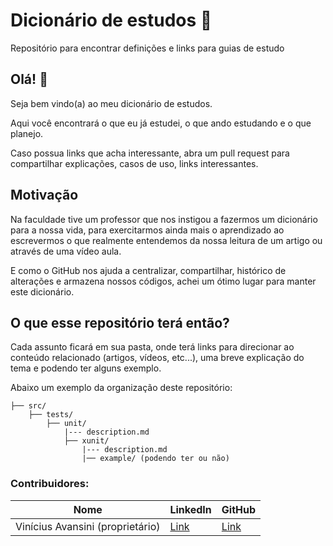 # Dicionário de estudos :closed_book:
Repositório para encontrar definições e links para guias de estudo

## Olá! :wave:
<p>Seja bem vindo(a) ao meu dicionário de estudos.</p
<p>Aqui você encontrará o que eu já estudei, o que ando estudando e o que planejo.</p>
<p>Caso possua links que acha interessante, abra um pull request para compartilhar explicações, casos de uso, links interessantes.</p>

## Motivação
<p>Na faculdade tive um professor que nos instigou a fazermos um dicionário para a nossa vida, para exercitarmos ainda mais o aprendizado ao escrevermos o que realmente entendemos 
da nossa leitura de um artigo ou através de uma vídeo aula.</p>
<p>E como o GitHub nos ajuda a centralizar, compartilhar, histórico de alterações e armazena nossos códigos, achei um ótimo lugar para manter este dicionário.</p>

## O que esse repositório terá então?
<p>Cada assunto ficará em sua pasta, onde terá links para direcionar ao conteúdo relacionado (artigos, vídeos, etc...), uma breve explicação do tema e podendo ter alguns exemplo.</p>
<p>Abaixo um exemplo da organização deste repositório:</p>

```
├── src/
    ├── tests/
        ├── unit/
            |--- description.md
            ├── xunit/
                |--- description.md
                |── example/ (podendo ter ou não)
```

### Contribuidores:

|               Nome                |                       LinkedIn                        |              GitHub              |
| --------------------------------- | ----------------------------------------------------- | -------------------------------- |
|  Vinícius Avansini (proprietário) |  [Link](https://www.linkedin.com/in/viniciusavansini) | [Link](https://github.com/viavn) |
